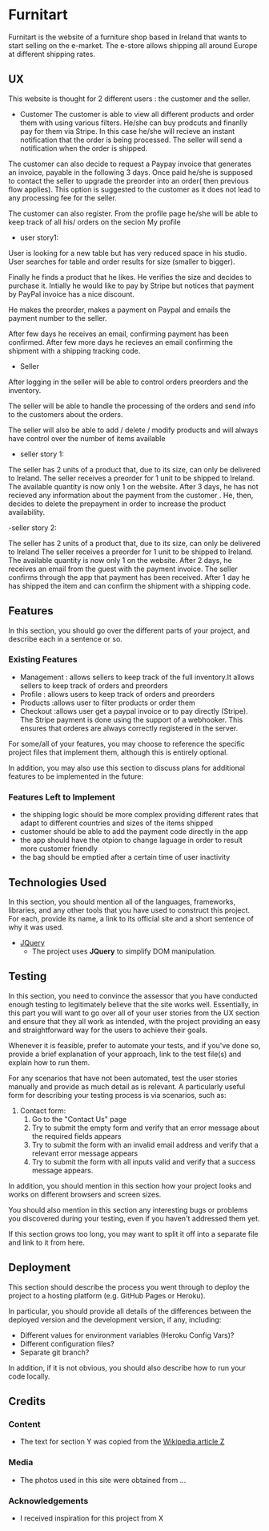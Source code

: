 # Furnitart

Furnitart is the website of a furniture shop based in Ireland that wants to start selling on the e-market.
The e-store allows shipping all around Europe at different shipping rates. 

 
## UX
 
This website is thought for 2 different users : the customer and the seller.
- Customer
The customer is able to view all different products and order them with using various filters.
He/she can buy prodcuts and finanlly pay for them via Stripe. In this case he/she will recieve an instant notification that the order is being processed.
The seller will send a notification when the order is shipped.

The customer can also decide to request a Paypay invoice that generates an invoice, payable in the following 3 days. Once paid he/she is supposed to contact the seller to upgrade the preorder into an order( then previous flow applies).
This option is suggested to the customer as it does not lead to any processing fee for the seller.

The customer can also register. From the profile page he/she will be able to keep track of all his/ orders on the secion My profile 

- user story1:

User is looking for a new table but has very reduced space in his studio. User searches for table and order results for size (smaller to bigger).

Finally he finds a product that he likes. He verifies the size and decides to purchase it. Intially he would like to pay by Stripe but notices that payment by PayPal invoice has a nice discount.

He makes the preorder, makes a payment on Paypal and emails the payment number to the seller.

After few days he receives an email, confirming payment has been confirmed. After few more days he recieves an email confirming the shipment with a shipping tracking code.


- Seller

After logging in the seller will be able to control orders preorders and the inventory.

The seller will be able to handle the processing of the orders and send info to the customers about the orders.

The seller will also be able to add / delete / modify products and will always have control over the number of items available

- seller story 1:

The seller has 2 units of a product that, due to its size, can only be delivered to Ireland. 
The seller receives a preorder for 1 unit to be shipped to Ireland. The available quantity is now only 1 on the website.
After 3 days, he has not recieved any information about the payment from the customer . He, then, decides to delete the prepayment in order to increase the product availability.

-seller story 2:

The seller has 2 units of a product that, due to its size, can only be delivered to Ireland 
The seller receives a preorder for 1 unit to be shipped to Ireland. The available quantity is now only 1 on the website.
After 2 days, he receives an email from the guest with the payment invoice. The seller confirms through the app that payment has been received.
After 1 day he has shipped the item and can confirm the shipment with a shipping code.

## Features

In this section, you should go over the different parts of your project, and describe each in a sentence or so.
 

### Existing Features
- Management : allows sellers to keep track of the full inventory.It allows sellers to keep track of orders and preorders
- Profile : allows users to keep track of orders and preorders
- Products :allows user to filter products or order them 
- Checkout :allows user get a paypal invoice or to pay directly (Stripe). The Stripe payment is done using the support of a webhooker. This ensures that orderes are always correctly registered in the server.

For some/all of your features, you may choose to reference the specific project files that implement them, although this is entirely optional.

In addition, you may also use this section to discuss plans for additional features to be implemented in the future:

### Features Left to Implement
- the shipping logic should be more complex providing different rates that adapt to different countries and sizes of the items shipped
- customer should be able to add the payment code directly in the app 
- the app should have the otpion to change laguage in order to result more customer friendly
- the bag should be emptied after a certain time of user inactivity 


## Technologies Used

In this section, you should mention all of the languages, frameworks, libraries, and any other tools that you have used to construct this project. For each, provide its name, a link to its official site and a short sentence of why it was used.

- [JQuery](https://jquery.com)
    - The project uses **JQuery** to simplify DOM manipulation.


## Testing

In this section, you need to convince the assessor that you have conducted enough testing to legitimately believe that the site works well. Essentially, in this part you will want to go over all of your user stories from the UX section and ensure that they all work as intended, with the project providing an easy and straightforward way for the users to achieve their goals.

Whenever it is feasible, prefer to automate your tests, and if you've done so, provide a brief explanation of your approach, link to the test file(s) and explain how to run them.

For any scenarios that have not been automated, test the user stories manually and provide as much detail as is relevant. A particularly useful form for describing your testing process is via scenarios, such as:

1. Contact form:
    1. Go to the "Contact Us" page
    2. Try to submit the empty form and verify that an error message about the required fields appears
    3. Try to submit the form with an invalid email address and verify that a relevant error message appears
    4. Try to submit the form with all inputs valid and verify that a success message appears.

In addition, you should mention in this section how your project looks and works on different browsers and screen sizes.

You should also mention in this section any interesting bugs or problems you discovered during your testing, even if you haven't addressed them yet.

If this section grows too long, you may want to split it off into a separate file and link to it from here.

## Deployment

This section should describe the process you went through to deploy the project to a hosting platform (e.g. GitHub Pages or Heroku).

In particular, you should provide all details of the differences between the deployed version and the development version, if any, including:
- Different values for environment variables (Heroku Config Vars)?
- Different configuration files?
- Separate git branch?

In addition, if it is not obvious, you should also describe how to run your code locally.


## Credits

### Content
- The text for section Y was copied from the [Wikipedia article Z](https://en.wikipedia.org/wiki/Z)

### Media
- The photos used in this site were obtained from ...

### Acknowledgements

- I received inspiration for this project from X
